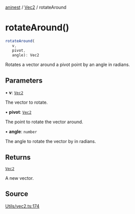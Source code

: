[aninest](../../index.md) / [Vec2](../index.md) / rotateAround

# rotateAround()

```ts
rotateAround(
   v, 
   pivot, 
   angle): Vec2
```

Rotates a vector around a pivot point by an angle in radians.

## Parameters

• **v**: [`Vec2`](../type-aliases/Vec2.md)

The vector to rotate.

• **pivot**: [`Vec2`](../type-aliases/Vec2.md)

The point to rotate the vector around.

• **angle**: `number`

The angle to rotate the vector by in radians.

## Returns

[`Vec2`](../type-aliases/Vec2.md)

A new vector.

## Source

[Utils/vec2.ts:174](https://github.com/zphrs/aninest/blob/a2c9b37/src/Utils/vec2.ts#L174)
